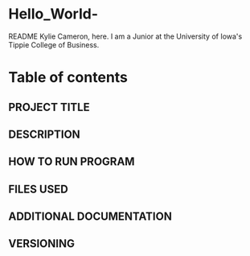 # Hello_World-
README
Kylie Cameron, here. 
I am a Junior at the University of Iowa's Tippie College of Business. 

# Table of contents

## PROJECT TITLE
## DESCRIPTION
## HOW TO RUN PROGRAM
## FILES USED
## ADDITIONAL DOCUMENTATION
## VERSIONING

